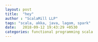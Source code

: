 ```yaml
---
layout: post
title:  "hey"
author : "ScalaMill LLP"
tags: "scala, akka, java, lagom, spark"
date:   2018-09-12 19:43:29 +0530
categories: functional programming scala
---
```

